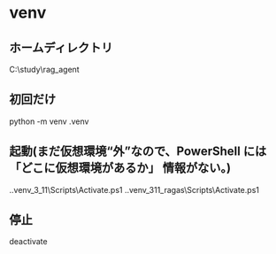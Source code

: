 # venv
## ホームディレクトリ
C:\study\rag_agent
## 初回だけ
python -m venv .venv
## 起動(まだ仮想環境“外”なので、PowerShell には 「どこに仮想環境があるか」 情報がない。)
.\.venv_3_11\Scripts\Activate.ps1
.\.venv_311_ragas\Scripts\Activate.ps1
## 停止
deactivate